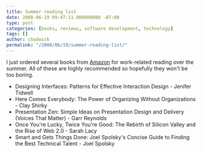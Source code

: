 ```yaml
---
title: Summer reading list
date: 2008-06-19 09:47:11.000000000 -07:00
type: post
categories: [books, reviews, software development, technology]
tags: []
author: chadwick
permalink: "/2008/06/19/summer-reading-list/"
---
```

I just ordered several books from [Amazon](http://www.amazon.com/) for
work-related reading over the summer. All of these are highly recommended so
hopefully they won't be too boring.

- Designing Interfaces: Patterns for Effective Interaction Design - Jenifer Tidwell
- Here Comes Everybody: The Power of Organizing Without Organizations - Clay Shirky
- Presentation Zen: Simple Ideas on Presentation Design and Delivery (Voices That Matter) - Garr Reynolds
- Once You're Lucky, Twice You're Good: The Rebirth of Silicon Valley and the Rise of Web 2.0 - Sarah Lacy
- Smart and Gets Things Done: Joel Spolsky's Concise Guide to Finding the Best Technical Talent - Joel Spolsky

